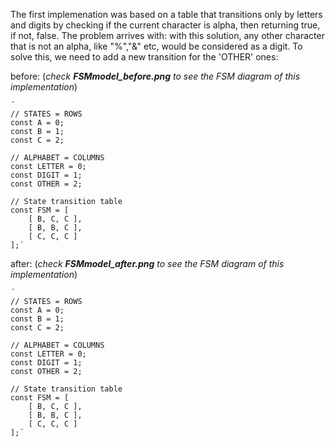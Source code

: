 The first implemenation was based on a table that transitions only by letters and digits by checking if the current character is alpha, then returning true, if not, false. The problem arrives with: with this solution, any other character that is not an alpha, like "%","&" etc, would be considered as a digit. To solve this, we need to add a new transition for the 'OTHER' ones:

before:   (*check ***FSMmodel_before.png*** to see the FSM diagram of this implementation*)

    ´
    // STATES = ROWS
    const A = 0;
    const B = 1;
    const C = 2;

    // ALPHABET = COLUMNS
    const LETTER = 0;
    const DIGIT = 1;
    const OTHER = 2;

    // State transition table
    const FSM = [
        [ B, C, C ],
        [ B, B, C ],
        [ C, C, C ]
    ];´

after:   (*check ***FSMmodel_after.png*** to see the FSM diagram of this implementation*)

    ´
    // STATES = ROWS
    const A = 0;
    const B = 1;
    const C = 2;

    // ALPHABET = COLUMNS
    const LETTER = 0;
    const DIGIT = 1;
    const OTHER = 2;

    // State transition table
    const FSM = [
        [ B, C, C ],
        [ B, B, C ],
        [ C, C, C ]
    ];´